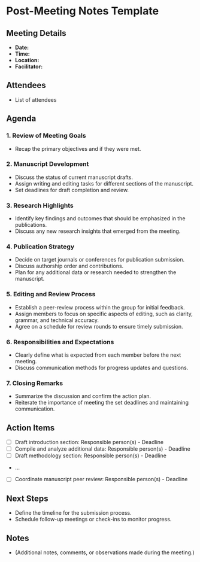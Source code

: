 # Post-Meeting Notes Template

## Meeting Details
- **Date:**
- **Time:**
- **Location:**
- **Facilitator:**

## Attendees
- List of attendees

## Agenda

### 1. Review of Meeting Goals
- Recap the primary objectives and if they were met.

### 2. Manuscript Development
- Discuss the status of current manuscript drafts.
- Assign writing and editing tasks for different sections of the manuscript.
- Set deadlines for draft completion and review.

### 3. Research Highlights
- Identify key findings and outcomes that should be emphasized in the publications.
- Discuss any new research insights that emerged from the meeting.

### 4. Publication Strategy
- Decide on target journals or conferences for publication submission.
- Discuss authorship order and contributions.
- Plan for any additional data or research needed to strengthen the manuscript.

### 5. Editing and Review Process
- Establish a peer-review process within the group for initial feedback.
- Assign members to focus on specific aspects of editing, such as clarity, grammar, and technical accuracy.
- Agree on a schedule for review rounds to ensure timely submission.

### 6. Responsibilities and Expectations
- Clearly define what is expected from each member before the next meeting.
- Discuss communication methods for progress updates and questions.

### 7. Closing Remarks
- Summarize the discussion and confirm the action plan.
- Reiterate the importance of meeting the set deadlines and maintaining communication.

## Action Items
- [ ] Draft introduction section: Responsible person(s) - Deadline
- [ ] Compile and analyze additional data: Responsible person(s) - Deadline
- [ ] Draft methodology section: Responsible person(s) - Deadline
- ...
- [ ] Coordinate manuscript peer review: Responsible person(s) - Deadline

## Next Steps
- Define the timeline for the submission process.
- Schedule follow-up meetings or check-ins to monitor progress.

## Notes
- (Additional notes, comments, or observations made during the meeting.)

